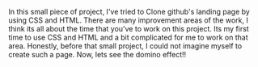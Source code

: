 In this small piece of project, I've tried to Clone github's landing page by using CSS and HTML. There are many improvement areas of the work, I think its all about the time that you've to work on this project. Its my first time to use CSS and HTML and a bit complicated for me to work on that area. Honestly, before that small project, I could not imagine myself to create such a page. Now, lets see the domino effect!!